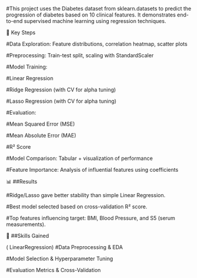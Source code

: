 #This project uses the Diabetes dataset from sklearn.datasets to predict the progression of diabetes based on 10 clinical features. It demonstrates end-to-end supervised machine learning using regression techniques.

🔎 Key Steps

#Data Exploration: Feature distributions, correlation heatmap, scatter plots

#Preprocessing: Train-test split, scaling with StandardScaler

#Model Training:

#Linear Regression

#Ridge Regression (with CV for alpha tuning)

#Lasso Regression (with CV for alpha tuning)

#Evaluation:

#Mean Squared Error (MSE)

#Mean Absolute Error (MAE)

#R² Score

#Model Comparison: Tabular + visualization of performance

#Feature Importance: Analysis of influential features using coefficients

📊 ##Results

#Ridge/Lasso gave better stability than simple Linear Regression.

#Best model selected based on cross-validation R² score.

#Top features influencing target: BMI, Blood Pressure, and S5 (serum measurements).

🚀 ##Skills Gained

( LinearRegression)
#Data Preprocessing & EDA

#Model Selection & Hyperparameter Tuning

#Evaluation Metrics & Cross-Validation
